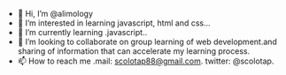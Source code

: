 - 👋 Hi, I’m @alimology
- 👀 I’m interested in learning javascript, html and css...
- 🌱 I’m currently learning .javascript..
- 💞️ I’m looking to collaborate on group learning of web development.and sharing of information that can accelerate my learning process.
- 📫 How to reach me .mail: scolotap88@gmail.com. twitter: @scolotap.

<!---
alimology/alimology is a ✨ special ✨ repository because its `README.md` (this file) appears on your GitHub profile.
You can click the Preview link to take a look at your changes.
--->
